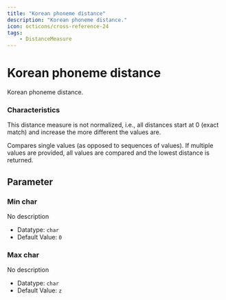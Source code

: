 ```yaml
---
title: "Korean phoneme distance"
description: "Korean phoneme distance."
icon: octicons/cross-reference-24
tags: 
    - DistanceMeasure
---
```

# Korean phoneme distance
<!-- This file was generated - DO NOT CHANGE IT MANUALLY -->



Korean phoneme distance.

### Characteristics
This distance measure is not normalized, i.e., all distances start at 0 (exact match) and increase the more different the values are.

Compares single values (as opposed to sequences of values). If multiple values are provided, all values are compared and the lowest distance is returned.

## Parameter

### Min char

No description

- Datatype: `char`
- Default Value: `0`



### Max char

No description

- Datatype: `char`
- Default Value: `z`




